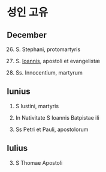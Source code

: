 # 성인 고유


## December

26. S. Stephani, protomartyris

27. S. [Ioannis](1226.md), apostoli et evangelistæ
28.  Ss. Innocentium, martyrum

## Iunius

1. S Iustini, martyris

24. In Nativitate S Ioannis Batpistae
ili
29. Ss Petri et Pauli, apostolorum


## Iulius  

3.  S Thomae Apostoli

